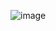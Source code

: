 ![image](https://github.com/onedaymory/onedaymory/assets/149641942/e2f4cab3-f2d8-4044-abc7-14bb54900308)
